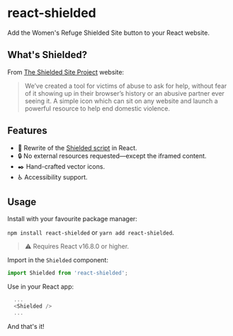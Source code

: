 # react-shielded

Add the Women's Refuge Shielded Site button to your React website.

## What's Shielded?

From [The Shielded Site Project](https://shielded.co.nz) website:

> We’ve created a tool for victims of abuse to ask for help, without fear of it showing up in their browser’s history or an abusive partner ever seeing it. A simple icon which can sit on any website and launch a powerful resource to help end domestic violence.

## Features

- :100: Rewrite of the [Shielded script](https://staticcdn.co.nz/embed/embed.js) in React.
- :lock: No external resources requested—except the iframed content.
- :black_nib: Hand-crafted vector icons.
- :wheelchair: Accessibility support.

## Usage

Install with your favourite package manager:

`npm install react-shielded` or `yarn add react-shielded`.

> :warning: Requires React v16.8.0 or higher.

Import in the `Shielded` component:

```js
import Shielded from 'react-shielded';
```

Use in your React app:

```js
  ...
  <Shielded />
  ...
```

And that's it!
